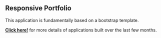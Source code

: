 ## Responsive Portfolio

This application is fundamentally based on a bootstrap template.

[**Click here!**](https://heidijvr.github.io/Responsive-Portfolio-Updated/) for more details of applications built over the last few months.


<img src="https://github.com/Heidijvr/Responsive-Portfolio-Updated/tree/master/img/portfolio/Screenshot.png" alt Home Page Screenshot>
